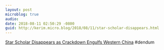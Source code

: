```yaml
---
layout: post
microblog: true
audio: 
date: 2018-08-11 02:50:29 -0800
guid: http://kerim.micro.blog/2018/08/11/star-scholar-disappears.html
---
```

[Star Scholar Disappears as Crackdown Engulfs Western China](https://www.nytimes.com/2018/08/10/world/asia/china-xinjiang-rahile-dawut.html) #dendum
